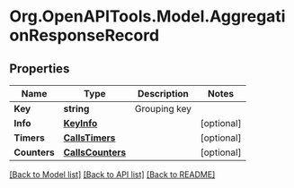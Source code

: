 
# Org.OpenAPITools.Model.AggregationResponseRecord

## Properties

Name | Type | Description | Notes
------------ | ------------- | ------------- | -------------
**Key** | **string** | Grouping key | 
**Info** | [**KeyInfo**](KeyInfo.md) |  | [optional] 
**Timers** | [**CallsTimers**](CallsTimers.md) |  | [optional] 
**Counters** | [**CallsCounters**](CallsCounters.md) |  | [optional] 

[[Back to Model list]](../README.md#documentation-for-models)
[[Back to API list]](../README.md#documentation-for-api-endpoints)
[[Back to README]](../README.md)

